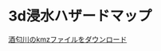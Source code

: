 <!DOCTYPE html>
<html>
  <head>
    <meta charset="utf-8">
    <title>Progate</title>
    <link rel="stylesheet" href="stylesheet.css">
  </head>
  <body>
    <h1 class="title">3d浸水ハザードマップ</h1>
    <p><a href="100.kmz" download="sample.kmz">酒匂川のkmzファイルをダウンロード</a></p>
  </body>
</html>
